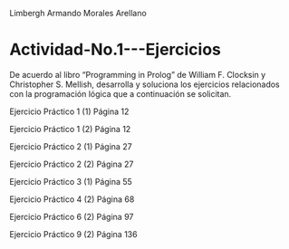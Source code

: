 Limbergh Armando Morales Arellano

# Actividad-No.1---Ejercicios


De acuerdo al libro “Programming in Prolog” de William F. Clocksin y Christopher S. Mellish, desarrolla y soluciona los ejercicios relacionados con la programación lógica que a continuación se solicitan.  

Ejercicio Práctico 1 (1) Página 12 

Ejercicio Práctico 1 (2) Página 12 

Ejercicio Práctico 2 (1) Página 27 

Ejercicio Práctico 2 (2) Página 27 

Ejercicio Práctico 3 (1) Página 55 

Ejercicio Práctico 4 (2) Página 68 

Ejercicio Práctico 6 (2) Página 97 

Ejercicio Práctico 9 (2) Página 136
